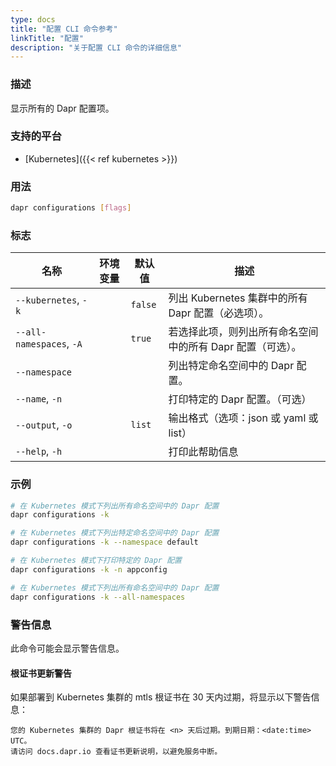 ```yaml
---
type: docs
title: "配置 CLI 命令参考"
linkTitle: "配置"
description: "关于配置 CLI 命令的详细信息"
---
```


### 描述

显示所有的 Dapr 配置项。

### 支持的平台

- [Kubernetes]({{< ref kubernetes >}})

### 用法

```bash
dapr configurations [flags]
```

### 标志

| 名称 | 环境变量 | 默认值 | 描述
| --- | --- | --- | --- |
| `--kubernetes`, `-k` | | `false` | 列出 Kubernetes 集群中的所有 Dapr 配置（必选项）。
| `--all-namespaces`, `-A` | | `true` | 若选择此项，则列出所有命名空间中的所有 Dapr 配置（可选）。
| `--namespace` | | | 列出特定命名空间中的 Dapr 配置。
| `--name`, `-n` | | | 打印特定的 Dapr 配置。（可选）
| `--output`, `-o` | | `list`| 输出格式（选项：json 或 yaml 或 list）
| `--help`, `-h` | | | 打印此帮助信息 |

### 示例

```bash
# 在 Kubernetes 模式下列出所有命名空间中的 Dapr 配置
dapr configurations -k

# 在 Kubernetes 模式下列出特定命名空间中的 Dapr 配置
dapr configurations -k --namespace default

# 在 Kubernetes 模式下打印特定的 Dapr 配置
dapr configurations -k -n appconfig

# 在 Kubernetes 模式下列出所有命名空间中的 Dapr 配置
dapr configurations -k --all-namespaces
```

### 警告信息
此命令可能会显示警告信息。

#### 根证书更新警告
如果部署到 Kubernetes 集群的 mtls 根证书在 30 天内过期，将显示以下警告信息：

```
您的 Kubernetes 集群的 Dapr 根证书将在 <n> 天后过期。到期日期：<date:time> UTC。
请访问 docs.dapr.io 查看证书更新说明，以避免服务中断。
